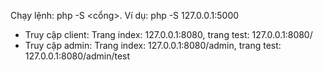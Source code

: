 Chạy lệnh: php -S <cổng>. Ví dụ: php -S 127.0.0.1:5000
- Truy cập client: Trang index: 127.0.0.1:8080, trang test: 127.0.0.1:8080/
- Truy cập admin: Trang index: 127.0.0.1:8080/admin, trang test: 127.0.0.1:8080/admin/test